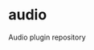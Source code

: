 # audio

Audio plugin repository



<!-- 
<div class="section_buttons">
 
| Previous          |                              Next |
|:------------------|----------------------------------:|
| [Home](README.md) | [Customization](test.md) |
 
</div> -->